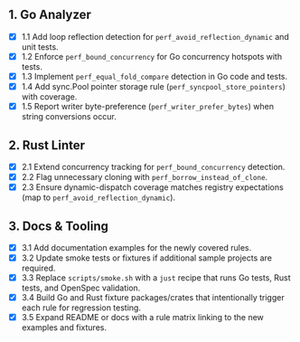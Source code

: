 ## 1. Go Analyzer
- [x] 1.1 Add loop reflection detection for `perf_avoid_reflection_dynamic` and unit tests.
- [x] 1.2 Enforce `perf_bound_concurrency` for Go concurrency hotspots with tests.
- [x] 1.3 Implement `perf_equal_fold_compare` detection in Go code and tests.
- [x] 1.4 Add sync.Pool pointer storage rule (`perf_syncpool_store_pointers`) with coverage.
- [x] 1.5 Report writer byte-preference (`perf_writer_prefer_bytes`) when string conversions occur.

## 2. Rust Linter
- [x] 2.1 Extend concurrency tracking for `perf_bound_concurrency` detection.
- [x] 2.2 Flag unnecessary cloning with `perf_borrow_instead_of_clone`.
- [x] 2.3 Ensure dynamic-dispatch coverage matches registry expectations (map to `perf_avoid_reflection_dynamic`).

## 3. Docs & Tooling
- [x] 3.1 Add documentation examples for the newly covered rules.
- [x] 3.2 Update smoke tests or fixtures if additional sample projects are required.
- [x] 3.3 Replace `scripts/smoke.sh` with a `just` recipe that runs Go tests, Rust tests, and OpenSpec validation.
- [x] 3.4 Build Go and Rust fixture packages/crates that intentionally trigger each rule for regression testing.
- [x] 3.5 Expand README or docs with a rule matrix linking to the new examples and fixtures.
